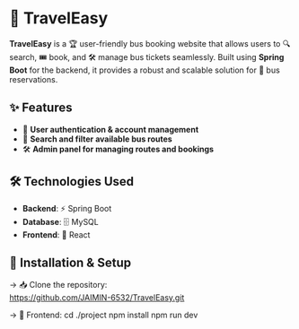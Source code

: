 # 🚌 TravelEasy

**TravelEasy** is a 🏆 user-friendly bus booking website that allows users to 🔍 search, 🎟️ book, and 🛠️ manage bus tickets seamlessly. Built using **Spring Boot** for the backend, it provides a robust and scalable solution for 🏢 bus reservations.

## ✨ Features
- 🔐 **User authentication & account management**  
- 🚌 **Search and filter available bus routes**  
- 🛠️ **Admin panel for managing routes and bookings**  

## 🛠️ Technologies Used
- **Backend**: ⚡ Spring Boot  
- **Database**: 🗄️  MySQL
- **Frontend**: 🎨  React

## 🚀 Installation & Setup

-> 📥 Clone the repository:  
   https://github.com/JAIMIN-6532/TravelEasy.git

-> 🎨 Frontend:
   cd ./project 
   npm install
   npm run dev
